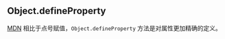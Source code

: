 ## Object.defineProperty

[MDN](https://developer.mozilla.org/zh-CN/docs/Web/JavaScript/Reference/Global_Objects/Object/defineProperty) 相比于点号赋值，`Object.defineProperty` 方法是对属性更加精确的定义。